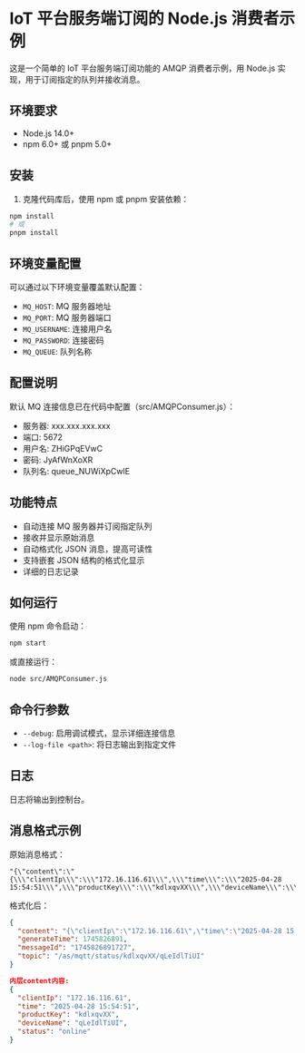 # IoT 平台服务端订阅的 Node.js 消费者示例

这是一个简单的 IoT 平台服务端订阅功能的 AMQP 消费者示例，用 Node.js 实现，用于订阅指定的队列并接收消息。

## 环境要求

- Node.js 14.0+
- npm 6.0+ 或 pnpm 5.0+

## 安装

1. 克隆代码库后，使用 npm 或 pnpm 安装依赖：

```bash
npm install
# 或
pnpm install
```

## 环境变量配置

可以通过以下环境变量覆盖默认配置：

- `MQ_HOST`: MQ 服务器地址
- `MQ_PORT`: MQ 服务器端口
- `MQ_USERNAME`: 连接用户名
- `MQ_PASSWORD`: 连接密码
- `MQ_QUEUE`: 队列名称

## 配置说明

默认 MQ 连接信息已在代码中配置（src/AMQPConsumer.js）：

- 服务器: xxx.xxx.xxx.xxx
- 端口: 5672
- 用户名: ZHiGPqEVwC
- 密码: JyAfWnXoXR
- 队列名: queue_NUWiXpCwlE

## 功能特点

- 自动连接 MQ 服务器并订阅指定队列
- 接收并显示原始消息
- 自动格式化 JSON 消息，提高可读性
- 支持嵌套 JSON 结构的格式化显示
- 详细的日志记录

## 如何运行

使用 npm 命令启动：

```bash
npm start
```

或直接运行：

```bash
node src/AMQPConsumer.js
```

## 命令行参数

- `--debug`: 启用调试模式，显示详细连接信息
- `--log-file <path>`: 将日志输出到指定文件

## 日志

日志将输出到控制台。

## 消息格式示例

原始消息格式：

```
"{\"content\":\"{\\\"clientIp\\\":\\\"172.16.116.61\\\",\\\"time\\\":\\\"2025-04-28 15:54:51\\\",\\\"productKey\\\":\\\"kdlxqvXX\\\",\\\"deviceName\\\":\\\"qLeIdlTiUI\\\",\\\"status\\\":\\\"online\\\"}\",\"generateTime\":1745826891,\"messageId\":\"1745826891727\",\"topic\":\"/as/mqtt/status/kdlxqvXX/qLeIdlTiUI\"}"
```

格式化后：

```json
{
  "content": "{\"clientIp\":\"172.16.116.61\",\"time\":\"2025-04-28 15:54:51\",\"productKey\":\"kdlxqvXX\",\"deviceName\":\"qLeIdlTiUI\",\"status\":\"online\"}",
  "generateTime": 1745826891,
  "messageId": "1745826891727",
  "topic": "/as/mqtt/status/kdlxqvXX/qLeIdlTiUI"
}

内层content内容:
{
  "clientIp": "172.16.116.61",
  "time": "2025-04-28 15:54:51",
  "productKey": "kdlxqvXX",
  "deviceName": "qLeIdlTiUI",
  "status": "online"
}
```
